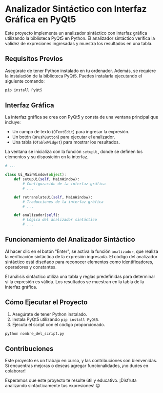 # Analizador Sintáctico con Interfaz Gráfica en PyQt5

Este proyecto implementa un analizador sintáctico con interfaz gráfica utilizando la biblioteca PyQt5 en Python. El analizador sintáctico verifica la validez de expresiones ingresadas y muestra los resultados en una tabla.

## Requisitos Previos
Asegúrate de tener Python instalado en tu ordenador. Además, se requiere la instalación de la biblioteca PyQt5. Puedes instalarla ejecutando el siguiente comando:

```bash
pip install PyQt5
```

## Interfaz Gráfica
La interfaz gráfica se crea con PyQt5 y consta de una ventana principal que incluye:

- Un campo de texto (`QTextEdit`) para ingresar la expresión.
- Un botón (`QPushButton`) para ejecutar el analizador.
- Una tabla (`QTableWidget`) para mostrar los resultados.

La ventana se inicializa con la función `setupUi`, donde se definen los elementos y su disposición en la interfaz.

```python
# ...

class Ui_MainWindow(object):
    def setupUi(self, MainWindow):
        # Configuración de la interfaz gráfica
        # ...

    def retranslateUi(self, MainWindow):
        # Traducciones de la interfaz gráfica
        # ...

    def analizador(self):
        # Lógica del analizador sintáctico
        # ...
```

## Funcionamiento del Analizador Sintáctico
Al hacer clic en el botón "Enter", se activa la función `analizador`, que realiza la verificación sintáctica de la expresión ingresada. El código del analizador sintáctico está diseñado para reconocer elementos como identificadores, operadores y constantes.

El análisis sintáctico utiliza una tabla y reglas predefinidas para determinar si la expresión es válida. Los resultados se muestran en la tabla de la interfaz gráfica.

## Cómo Ejecutar el Proyecto
1. Asegúrate de tener Python instalado.
2. Instala PyQt5 utilizando `pip install PyQt5`.
3. Ejecuta el script con el código proporcionado.

```bash
python nombre_del_script.py
```

## Contribuciones
Este proyecto es un trabajo en curso, y las contribuciones son bienvenidas. Si encuentras mejoras o deseas agregar funcionalidades, ¡no dudes en colaborar!

Esperamos que este proyecto te resulte útil y educativo. ¡Disfruta analizando sintácticamente tus expresiones! 😊
